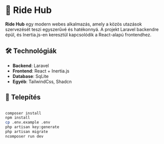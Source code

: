 # 🚗 Ride Hub

**Ride Hub** egy modern webes alkalmazás, amely a közös utazások szervezését teszi egyszerűvé és hatékonnyá. A projekt Laravel backendre épül, és Inertia.js-en keresztül kapcsolódik a React-alapú frontendhez.

## 🛠 Technológiák

- **Backend**: Laravel
- **Frontend**: React + Inertia.js
- **Database**: SqLite
- **Egyéb**: TailwindCss, Shadcn


## 🚀 Telepítés

```bash

composer install
npm install
cp .env.example .env
php artisan key:generate
php artisan migrate
ncomposer run dev
